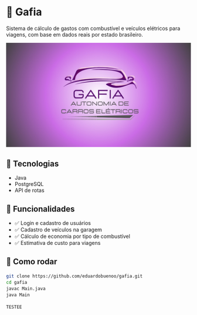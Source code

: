 # 🚀 Gafia

Sistema de cálculo de gastos com combustível e veículos elétricos para viagens, com base em dados reais por estado brasileiro.

![banner](gafiabanner.jpeg)

## 🔧 Tecnologias

- Java
- PostgreSQL
- API de rotas

## 🧩 Funcionalidades

- ✅ Login e cadastro de usuários
- ✅ Cadastro de veículos na garagem
- ✅ Cálculo de economia por tipo de combustível
- ✅ Estimativa de custo para viagens

## 🚀 Como rodar

```bash
git clone https://github.com/eduardobuenoo/gafia.git
cd gafia
javac Main.java
java Main

TESTEE
